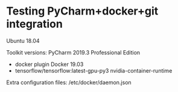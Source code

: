 # Testing PyCharm+docker+git integration

Ubuntu 18.04

Toolkit versions:
PyCharm 2019.3 Professional Edition
  - docker plugin
Docker 19.03
  - tensorflow/tensorflow:latest-gpu-py3
nvidia-container-runtime

Extra configuration files:
/etc/docker/daemon.json
